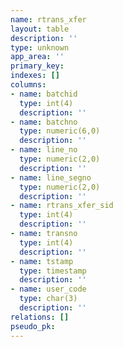 ```yaml
---
name: rtrans_xfer
layout: table
description: ''
type: unknown
app_area: ''
primary_key: 
indexes: []
columns:
- name: batchid
  type: int(4)
  description: ''
- name: batchno
  type: numeric(6,0)
  description: ''
- name: line_no
  type: numeric(2,0)
  description: ''
- name: line_segno
  type: numeric(2,0)
  description: ''
- name: rtrans_xfer_sid
  type: int(4)
  description: ''
- name: transno
  type: int(4)
  description: ''
- name: tstamp
  type: timestamp
  description: ''
- name: user_code
  type: char(3)
  description: ''
relations: []
pseudo_pk: 
---
```


